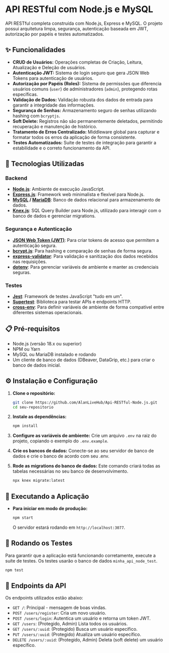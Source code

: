 # API RESTful com Node.js e MySQL

API RESTful completa construída com Node.js, Express e MySQL. O projeto possui arquitetura limpa, segurança, autenticação baseada em JWT, autorização por papéis e testes automatizados.

## ✨ Funcionalidades

-   **CRUD de Usuários:** Operações completas de Criação, Leitura, Atualização e Deleção de usuários.
-   **Autenticação JWT:** Sistema de login seguro que gera JSON Web Tokens para autenticação de usuários.
-   **Autorização por Papéis (Roles):** Sistema de permissões que diferencia usuários comuns (`user`) de administradores (`admin`), protegendo rotas específicas.
-   **Validação de Dados:** Validação robusta dos dados de entrada para garantir a integridade das informações.
-   **Segurança de Senhas:** Armazenamento seguro de senhas utilizando hashing com `bcryptjs`.
-   **Soft Delete:** Registros não são permanentemente deletados, permitindo recuperação e manutenção de histórico.
-   **Tratamento de Erros Centralizado:** Middleware global para capturar e formatar todos os erros da aplicação de forma consistente.
-   **Testes Automatizados:** Suíte de testes de integração para garantir a estabilidade e o correto funcionamento da API.

## 🚀 Tecnologias Utilizadas

### Backend
-   **[Node.js](https://nodejs.org/)**: Ambiente de execução JavaScript.
-   **[Express.js](https://expressjs.com/)**: Framework web minimalista e flexível para Node.js.
-   **[MySQL](https://www.mysql.com/) / [MariaDB](https://mariadb.org/)**: Banco de dados relacional para armazenamento de dados.
-   **[Knex.js](https://knexjs.org/)**: SQL Query Builder para Node.js, utilizado para interagir com o banco de dados e gerenciar migrations.

### Segurança e Autenticação
-   **[JSON Web Token (JWT)](https://jwt.io/)**: Para criar tokens de acesso que permitem a autenticação segura.
-   **[bcrypt.js](https://github.com/dcodeIO/bcrypt.js)**: Para hashing e comparação de senhas de forma segura.
-   **[express-validator](https://express-validator.github.io/)**: Para validação e sanitização dos dados recebidos nas requisições.
-   **[dotenv](https://github.com/motdotla/dotenv)**: Para gerenciar variáveis de ambiente e manter as credenciais seguras.

### Testes
-   **[Jest](https://jestjs.io/)**: Framework de testes JavaScript "tudo em um".
-   **[Supertest](https://github.com/visionmedia/supertest)**: Biblioteca para testar APIs e endpoints HTTP.
-   **[cross-env](https://github.com/kentcdodds/cross-env)**: Para definir variáveis de ambiente de forma compatível entre diferentes sistemas operacionais.

## 📋 Pré-requisitos

-   Node.js (versão 18.x ou superior)
-   NPM ou Yarn
-   MySQL ou MariaDB instalado e rodando
-   Um cliente de banco de dados (DBeaver, DataGrip, etc.) para criar o banco de dados inicial.

## ⚙️ Instalação e Configuração

1.  **Clone o repositório:**
    ```bash
    git clone https://github.com/AlanLiveHub/Api-RESTful-Node.js.git
    cd seu-repositorio
    ```

2.  **Instale as dependências:**
    ```bash
    npm install
    ```

3.  **Configure as variáveis de ambiente:**
    Crie um arquivo `.env` na raiz do projeto, copiando o exemplo do `.env.example`.

4.  **Crie os bancos de dados:**
    Conecte-se ao seu servidor de banco de dados e crie o banco de acordo com seu .env.
  

5.  **Rode as migrations do banco de dados:**
    Este comando criará todas as tabelas necessárias no seu banco de desenvolvimento.
    ```bash
    npx knex migrate:latest
    ```

## 🚀 Executando a Aplicação


-   **Para iniciar em modo de produção:**
    ```bash
    npm start
    ```
    O servidor estará rodando em `http://localhost:3077`.

## 🧪 Rodando os Testes

Para garantir que a aplicação está funcionando corretamente, execute a suíte de testes. Os testes usarão o banco de dados `minha_api_node_test`.
```bash
npm test
```

## 📝 Endpoints da API

Os endpoints utilizados estão abaixo:

-   `GET /`: Principal - mensagem de boas vindas.
-   `POST /users/register`: Cria um novo usuário.
-   `POST /users/login`: Autentica um usuário e retorna um token JWT.
-   `GET /users`: (Protegido, Admin) Lista todos os usuários.
-   `GET /users/:uuid`: (Protegido) Busca um usuário específico.
-   `PUT /users/:uuid`: (Protegido) Atualiza um usuário específico.
-   `DELETE /users/:uuid`: (Protegido, Admin) Deleta (soft delete) um usuário específico.


